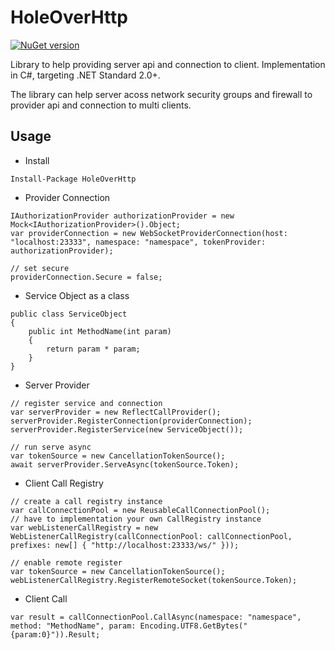 # HoleOverHttp

[![NuGet version](https://badge.fury.io/nu/HoleOverHttp.svg)](https://badge.fury.io/nu/HoleOverHttp)

Library to help providing server api and connection to client. 
Implementation in C#, targeting .NET Standard 2.0+. 

The library can help server acoss network security groups and firewall to provider api and connection to multi clients.

## Usage

 * Install 
```
Install-Package HoleOverHttp
```

 * Provider Connection
```
IAuthorizationProvider authorizationProvider = new Mock<IAuthorizationProvider>().Object;
var providerConnection = new WebSocketProviderConnection(host: "localhost:23333", namespace: "namespace", tokenProvider: authorizationProvider);

// set secure
providerConnection.Secure = false;
```

 * Service Object as a class
```
public class ServiceObject
{
    public int MethodName(int param)
    {
        return param * param;
    }
}
```

 * Server Provider
```
// register service and connection
var serverProvider = new ReflectCallProvider();
serverProvider.RegisterConnection(providerConnection);
serverProvider.RegisterService(new ServiceObject());

// run serve async
var tokenSource = new CancellationTokenSource();
await serverProvider.ServeAsync(tokenSource.Token);
```
* Client Call Registry
```
// create a call registry instance 
var callConnectionPool = new ReusableCallConnectionPool();
// have to implementation your own CallRegistry instance
var webListenerCallRegistry = new WebListenerCallRegistry(callConnectionPool: callConnectionPool, prefixes: new[] { "http://localhost:23333/ws/" }));

// enable remote register
var tokenSource = new CancellationTokenSource();
webListenerCallRegistry.RegisterRemoteSocket(tokenSource.Token);
```

* Client Call
```
var result = callConnectionPool.CallAsync(namespace: "namespace", method: "MethodName", param: Encoding.UTF8.GetBytes("{param:0}")).Result;
```
